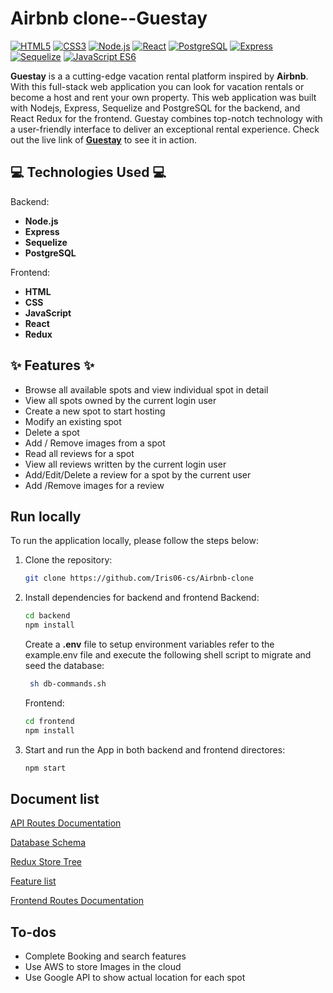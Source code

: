 # Airbnb clone--Guestay

[![HTML5](https://img.shields.io/badge/-HTML5-E34F26?style=flat-square&logo=html5&logoColor=white)](#) [![CSS3](https://img.shields.io/badge/-CSS3-1572B6?style=flat-square&logo=css3)](#) [![Node.js](https://img.shields.io/badge/-Node.js-339933?style=flat-square&logo=node.js&logoColor=white)](#) [![React](https://img.shields.io/badge/-React-61DAFB?style=flat-square&logo=react&logoColor=white)](#) [![PostgreSQL](https://img.shields.io/badge/-PostgreSQL-336791?style=flat-square&logo=postgresql&logoColor=white)](#) [![Express](https://img.shields.io/badge/-Express-191919?style=flat-square&logo=express&logoColor=white)](#) [![Sequelize](https://img.shields.io/badge/-Sequelize-00BFFF?style=flat-square&logo=sequelize&logoColor=white)](#) [![JavaScript ES6](https://img.shields.io/badge/-JavaScript%20ES6-F7DF1E?style=flat-square&logo=javascript&logoColor=white)](#)

**Guestay** is a a cutting-edge vacation rental platform inspired by **Airbnb**. With this full-stack web application you can look for vacation rentals or become a host and rent your own property. This web application was built with Nodejs, Express, Sequelize and PostgreSQL for the backend, and React Redux for the frontend. Guestay combines top-notch technology with a user-friendly interface to deliver an exceptional rental experience. Check out the live link of **[Guestay](https://airbnb-clone-project-0jlv.onrender.com/)** to see it in action.

## :computer: Technologies Used :computer:

Backend:

- **Node.js**
- **Express**
- **Sequelize**
- **PostgreSQL**

Frontend:

- **HTML**
- **CSS**
- **JavaScript**
- **React**
- **Redux**

## :sparkles: Features :sparkles:

- Browse all available spots and view individual spot in detail
- View all spots owned by the current login user
- Create a new spot to start hosting
- Modify an existing spot
- Delete a spot
- Add / Remove images from a spot
- Read all reviews for a spot
- View all reviews written by the current login user
- Add/Edit/Delete a review for a spot by the current user
- Add /Remove images for a review

## Run locally

To run the application locally, please follow the steps below:

1.  Clone the repository:
    ```bash
    git clone https://github.com/Iris06-cs/Airbnb-clone
    ```
2.  Install dependencies for backend and frontend
    Backend:

    ```bash
    cd backend
    npm install
    ```

    Create a **.env** file to setup environment variables refer to the example.env file and execute the following shell script to migrate and seed the database:

    ```bash
     sh db-commands.sh
    ```

    Frontend:

    ```bash
    cd frontend
    npm install
    ```

3.  Start and run the App in both backend and frontend directores:
    ```bash
    npm start
    ```

## Document list

[API Routes Documentation](https://github.com/Iris06-cs/Airbnb-clone/blob/main/backend/README.md)

[Database Schema](https://github.com/Iris06-cs/Airbnb-clone/blob/main/backend/database-schema.png)

[Redux Store Tree](https://github.com/Iris06-cs/Airbnb-clone/blob/main/frontend/Redux-store-tree.png)

[Feature list](https://github.com/Iris06-cs/Airbnb-clone/blob/main/frontend/feature-list.md)

[Frontend Routes Documentation](https://github.com/Iris06-cs/Airbnb-clone/blob/main/frontend/frontend-routes.md)

## To-dos

- Complete Booking and search features
- Use AWS to store Images in the cloud
- Use Google API to show actual location for each spot
